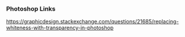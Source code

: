 ### Photoshop Links

https://graphicdesign.stackexchange.com/questions/21685/replacing-whiteness-with-transparency-in-photoshop
